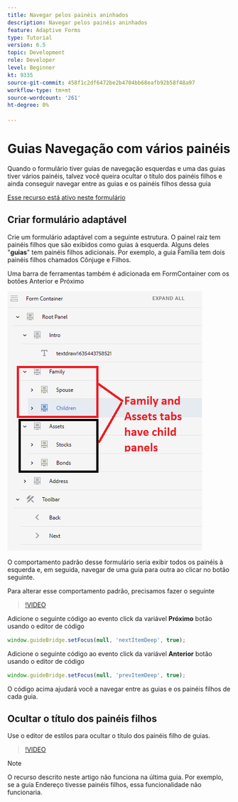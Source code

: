 ```yaml
---
title: Navegar pelos painéis aninhados
description: Navegar pelos painéis aninhados
feature: Adaptive Forms
type: Tutorial
version: 6.5
topic: Development
role: Developer
level: Beginner
kt: 9335
source-git-commit: 458f1c2df6472be2b4704bb68eafb92b58f48a97
workflow-type: tm+mt
source-wordcount: '261'
ht-degree: 0%

---
```


# Guias Navegação com vários painéis

Quando o formulário tiver guias de navegação esquerdas e uma das guias tiver vários painéis, talvez você queira ocultar o título dos painéis filhos e ainda conseguir navegar entre as guias e os painéis filhos dessa guia

[Esse recurso está ativo neste formulário](https://forms.enablementadobe.com/content/forms/af/testnav1.html)




## Criar formulário adaptável

Crie um formulário adaptável com a seguinte estrutura. O painel raiz tem painéis filhos que são exibidos como guias à esquerda. Alguns deles &quot;**guias**&quot; tem painéis filhos adicionais. Por exemplo, a guia Família tem dois painéis filhos chamados Cônjuge e Filhos.

Uma barra de ferramentas também é adicionada em FormContainer com os botões Anterior e Próximo

![espaçamento entre barras de ferramentas](assets/multiple-panels.png)



O comportamento padrão desse formulário seria exibir todos os painéis à esquerda e, em seguida, navegar de uma guia para outra ao clicar no botão seguinte.

Para alterar esse comportamento padrão, precisamos fazer o seguinte

>[!VIDEO](https://video.tv.adobe.com/v/338369?quality=9&learn=on)


Adicione o seguinte código ao evento click da variável **Próximo** botão usando o editor de código

```javascript
window.guideBridge.setFocus(null, 'nextItemDeep', true);
```

Adicione o seguinte código ao evento click da variável **Anterior** botão usando o editor de código

```javascript
window.guideBridge.setFocus(null, 'prevItemDeep', true);
```

O código acima ajudará você a navegar entre as guias e os painéis filhos de cada guia.

## Ocultar o título dos painéis filhos

Use o editor de estilos para ocultar o título dos painéis filho de guias.

>[!VIDEO](https://video.tv.adobe.com/v/338370?quality=9&learn=on)

>[!NOTE]
>
>O recurso descrito neste artigo não funciona na última guia. Por exemplo, se a guia Endereço tivesse painéis filhos, essa funcionalidade não funcionaria.

